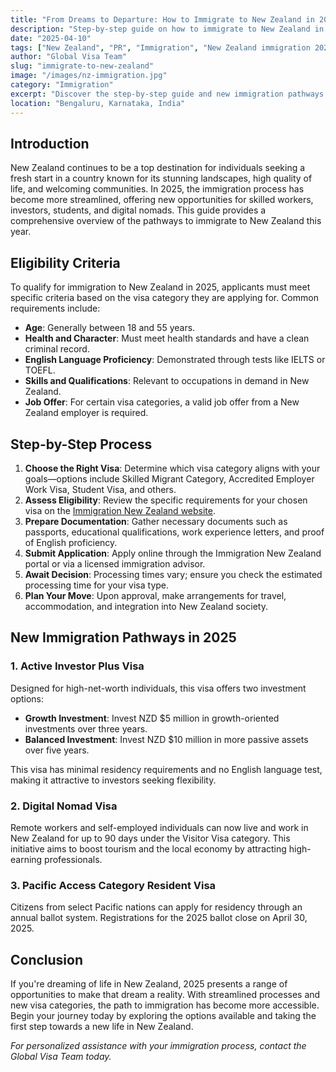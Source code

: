 ```yaml
---
title: "From Dreams to Departure: How to Immigrate to New Zealand in 2025"
description: "Step-by-step guide on how to immigrate to New Zealand in 2025. Explore PR options, work and study visas, and new pathways like the Digital Nomad Visa and Active Investor Plus."
date: "2025-04-10"
tags: ["New Zealand", "PR", "Immigration", "New Zealand immigration 2025", "Move to New Zealand", "New Zealand Work Visa", "Study in New Zealand"]
author: "Global Visa Team"
slug: "immigrate-to-new-zealand"
image: "/images/nz-immigration.jpg"
category: "Immigration"
excerpt: "Discover the step-by-step guide and new immigration pathways to move to New Zealand in 2025 for a better future."
location: "Bengaluru, Karnataka, India"
---
```


<!-- Organization Schema -->
<script type="application/ld+json">
{
  "@context": "https://schema.org",
  "@type": "Organization",
  "name": "Global Visa Internationals",
  "url": "https://www.globalvisa-internationals.com",
  "logo": "https://www.globalvisa-internationals.com/gvilogo.png",
  "description": "Global Visa Internationals is a trusted visa and immigration consultancy based in Bengaluru, India, helping individuals and families move to New Zealand, Canada, UK, Australia, and more.",
  "founder": {
    "@type": "Person",
    "name": "Naveen Kumar J"
  },
  "foundingDate": "2016",
  "address": {
    "@type": "PostalAddress",
    "streetAddress": "MG Road",
    "addressLocality": "Bengaluru",
    "addressRegion": "Karnataka",
    "postalCode": "560025",
    "addressCountry": "IN"
  },
  "contactPoint": {
    "@type": "ContactPoint",
    "telephone": "+91-7022213466",
    "contactType": "Customer Support",
    "areaServed": "IN",
    "availableLanguage": ["English", "Hindi", "Kannada", "Tamil"]
  },
  "areaServed": ["IN", "NZ", "CA", "UK", "EU", "AU"],
  "sameAs": [
    "https://www.facebook.com/globalvisainternationals/",
    "https://www.instagram.com/globalvisa_internationals/",
    "https://www.linkedin.com/company/global-visa-internationals/",
    "https://twitter.com/GlobalVisaIntern",
    "https://www.youtube.com/@globalVisaInternationals",
    "https://www.google.com/maps/place/Global+Visa+Internationals/@12.967478,77.6035421,17z"
  ]
}
</script>

## Introduction

New Zealand continues to be a top destination for individuals seeking a fresh start in a country known for its stunning landscapes, high quality of life, and welcoming communities. In 2025, the immigration process has become more streamlined, offering new opportunities for skilled workers, investors, students, and digital nomads. This guide provides a comprehensive overview of the pathways to immigrate to New Zealand this year.

## Eligibility Criteria

To qualify for immigration to New Zealand in 2025, applicants must meet specific criteria based on the visa category they are applying for. Common requirements include:

- **Age**: Generally between 18 and 55 years.
- **Health and Character**: Must meet health standards and have a clean criminal record.
- **English Language Proficiency**: Demonstrated through tests like IELTS or TOEFL.
- **Skills and Qualifications**: Relevant to occupations in demand in New Zealand.
- **Job Offer**: For certain visa categories, a valid job offer from a New Zealand employer is required.

## Step-by-Step Process

1. **Choose the Right Visa**: Determine which visa category aligns with your goals—options include Skilled Migrant Category, Accredited Employer Work Visa, Student Visa, and others.
2. **Assess Eligibility**: Review the specific requirements for your chosen visa on the [Immigration New Zealand website](https://www.immigration.govt.nz/).
3. **Prepare Documentation**: Gather necessary documents such as passports, educational qualifications, work experience letters, and proof of English proficiency.
4. **Submit Application**: Apply online through the Immigration New Zealand portal or via a licensed immigration advisor.
5. **Await Decision**: Processing times vary; ensure you check the estimated processing time for your visa type.
6. **Plan Your Move**: Upon approval, make arrangements for travel, accommodation, and integration into New Zealand society.

## New Immigration Pathways in 2025

### 1. Active Investor Plus Visa

Designed for high-net-worth individuals, this visa offers two investment options:

- **Growth Investment**: Invest NZD $5 million in growth-oriented investments over three years.
- **Balanced Investment**: Invest NZD $10 million in more passive assets over five years.

This visa has minimal residency requirements and no English language test, making it attractive to investors seeking flexibility.

### 2. Digital Nomad Visa

Remote workers and self-employed individuals can now live and work in New Zealand for up to 90 days under the Visitor Visa category. This initiative aims to boost tourism and the local economy by attracting high-earning professionals.

### 3. Pacific Access Category Resident Visa

Citizens from select Pacific nations can apply for residency through an annual ballot system. Registrations for the 2025 ballot close on April 30, 2025.

## Conclusion

If you're dreaming of life in New Zealand, 2025 presents a range of opportunities to make that dream a reality. With streamlined processes and new visa categories, the path to immigration has become more accessible. Begin your journey today by exploring the options available and taking the first step towards a new life in New Zealand.

*For personalized assistance with your immigration process, contact the Global Visa Team today.*
